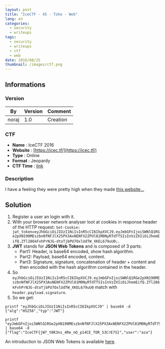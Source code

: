 ```yaml
---
layout: post
title: "IceCTF - 45 - Toke - Web"
lang: en
categories:
  - security
  - writeups
tags:
  - security
  - writeups
  - ctf
  - web
date: 2016/08/25
thumbnail: /images/ctf.png
---
```

## Informations

### Version

| By    | Version | Comment
| ---   | ---     | ---
| noraj | 1.0     | Creation

### CTF

- **Name** : IceCTF 2016
- **Website** : [https://icec.tf/](https://icec.tf/)
- **Type** : Online
- **Format** : Jeopardy
- **CTF Time** : [link](https://ctftime.org/event/319)

### Description

I have a feeling they were pretty high when they made [this website...](http://toke.vuln.icec.tf/)

## Solution

1. Register a user an login with it.
2. With your browser network analyser loot at cookies in response header of the HTTP request: `Set-Cookie: jwt_token=eyJhbGciOiJIUzI1NiIsInR5cCI6IkpXVCJ9.eyJmbGFnIjoiSWNlQ1RGe2pXN190MEszbnNfNFJlX25PX3AxNENFX2ZPUl81M0NyRTdTfSIsInVzZXIiOiJhemEifQ.Zfl286kFvhPrNJG-dtoTjbPU7OxlUdTW_XKEL679uU0;`.
3. **JWT** stands for **JSON Web Tokens** and is composed of 3 parts:
    + Part1: Header, is base64 encoded, show hash algorithm.
    + Part2: Payload, base64 encoded, content.
    + Part3: Signature, signature, concatenation of header + content and then encoded with the hash algorithm contained in the header.
4. So `eyJhbGciOiJIUzI1NiIsInR5cCI6IkpXVCJ9.eyJmbGFnIjoiSWNlQ1RGe2pXN190MEszbnNfNFJlX25PX3AxNENFX2ZPUl81M0NyRTdTfSIsInVzZXIiOiJhemEifQ.Zfl286kFvhPrNJG-dtoTjbPU7OxlUdTW_XKEL679uU0` match with `header.payload.signature`.
5. So we get:
```
printf "eyJhbGciOiJIUzI1NiIsInR5cCI6IkpXVCJ9" | base64 -d
{"alg":"HS256","typ":"JWT"}

printf "eyJmbGFnIjoiSWNlQ1RGe2pXN190MEszbnNfNFJlX25PX3AxNENFX2ZPUl81M0NyRTdTfSIsInVzZXIiOiJhemEifQ" | base64 -d
{"flag":"IceCTF{jW7_t0K3ns_4Re_nO_p14CE_fOR_53CrE7S}","user":"aza"}
```

An introduction to JSON Web Tokens is available [here](https://jwt.io/introduction/).
